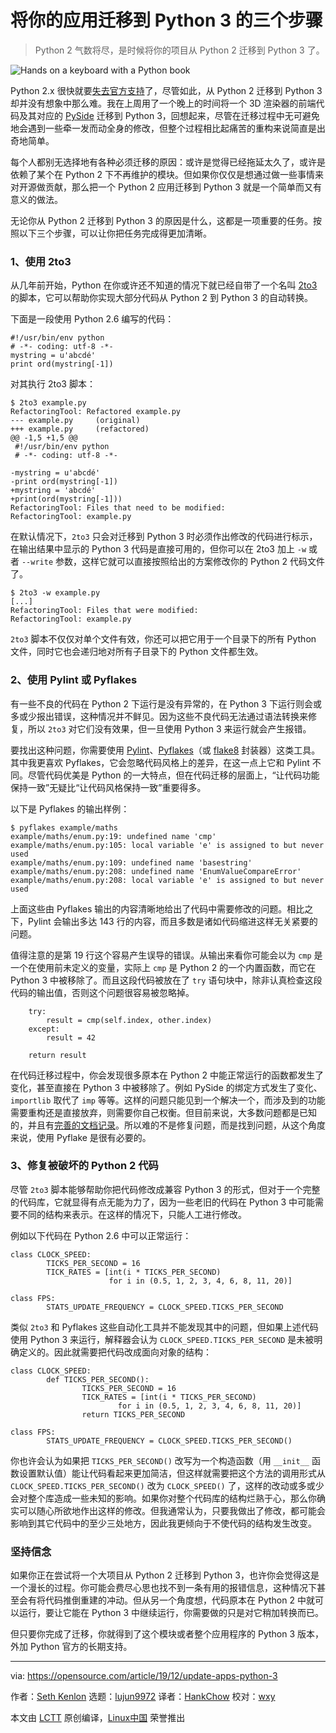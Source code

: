 [#]: collector: (lujun9972)
[#]: translator: (HankChow)
[#]: reviewer: (wxy)
[#]: publisher: ( )
[#]: url: ( )
[#]: subject: (3 easy steps to update your apps to Python 3)
[#]: via: (https://opensource.com/article/19/12/update-apps-python-3)
[#]: author: (Seth Kenlon https://opensource.com/users/seth)

将你的应用迁移到 Python 3 的三个步骤
======

> Python 2 气数将尽，是时候将你的项目从 Python 2 迁移到 Python 3 了。

![Hands on a keyboard with a Python book ][1]

Python 2.x 很快就要[失去官方支持][2]了，尽管如此，从 Python 2 迁移到 Python 3 却并没有想象中那么难。我在上周用了一个晚上的时间将一个 3D 渲染器的前端代码及其对应的 [PySide][3] 迁移到 Python 3，回想起来，尽管在迁移过程中无可避免地会遇到一些牵一发而动全身的修改，但整个过程相比起痛苦的重构来说简直是出奇地简单。

每个人都别无选择地有各种必须迁移的原因：或许是觉得已经拖延太久了，或许是依赖了某个在 Python 2 下不再维护的模块。但如果你仅仅是想通过做一些事情来对开源做贡献，那么把一个 Python 2 应用迁移到 Python 3 就是一个简单而又有意义的做法。

无论你从 Python 2 迁移到 Python 3 的原因是什么，这都是一项重要的任务。按照以下三个步骤，可以让你把任务完成得更加清晰。

### 1、使用 2to3

从几年前开始，Python 在你或许还不知道的情况下就已经自带了一个名叫 [2to3][4] 的脚本，它可以帮助你实现大部分代码从 Python 2 到 Python 3 的自动转换。

下面是一段使用 Python 2.6 编写的代码：

```
#!/usr/bin/env python
# -*- coding: utf-8 -*-
mystring = u'abcdé'
print ord(mystring[-1])
```

对其执行 2to3 脚本：


```
$ 2to3 example.py
RefactoringTool: Refactored example.py
--- example.py     (original)
+++ example.py     (refactored)
@@ -1,5 +1,5 @@
 #!/usr/bin/env python
 # -*- coding: utf-8 -*-
 
-mystring = u'abcdé'
-print ord(mystring[-1])
+mystring = 'abcdé'
+print(ord(mystring[-1]))
RefactoringTool: Files that need to be modified:
RefactoringTool: example.py
```

在默认情况下，`2to3` 只会对迁移到 Python 3 时必须作出修改的代码进行标示，在输出结果中显示的 Python 3 代码是直接可用的，但你可以在 2to3 加上 `-w` 或者 `--write` 参数，这样它就可以直接按照给出的方案修改你的 Python 2 代码文件了。

```
$ 2to3 -w example.py
[...]
RefactoringTool: Files that were modified:
RefactoringTool: example.py
```

`2to3` 脚本不仅仅对单个文件有效，你还可以把它用于一个目录下的所有 Python 文件，同时它也会递归地对所有子目录下的 Python 文件都生效。

### 2、使用 Pylint 或 Pyflakes

有一些不良的代码在 Python 2 下运行是没有异常的，在 Python 3 下运行则会或多或少报出错误，这种情况并不鲜见。因为这些不良代码无法通过语法转换来修复，所以 `2to3` 对它们没有效果，但一旦使用 Python 3 来运行就会产生报错。

要找出这种问题，你需要使用 [Pylint][5]、[Pyflakes][6]（或 [flake8][7] 封装器）这类工具。其中我更喜欢 Pyflakes，它会忽略代码风格上的差异，在这一点上它和 Pylint 不同。尽管代码优美是 Python 的一大特点，但在代码迁移的层面上，“让代码功能保持一致”无疑比“让代码风格保持一致”重要得多。

以下是 Pyflakes 的输出样例：

```
$ pyflakes example/maths
example/maths/enum.py:19: undefined name 'cmp'
example/maths/enum.py:105: local variable 'e' is assigned to but never used
example/maths/enum.py:109: undefined name 'basestring'
example/maths/enum.py:208: undefined name 'EnumValueCompareError'
example/maths/enum.py:208: local variable 'e' is assigned to but never used
```

上面这些由 Pyflakes 输出的内容清晰地给出了代码中需要修改的问题。相比之下，Pylint 会输出多达 143 行的内容，而且多数是诸如代码缩进这样无关紧要的问题。

值得注意的是第 19 行这个容易产生误导的错误。从输出来看你可能会以为 `cmp` 是一个在使用前未定义的变量，实际上 `cmp` 是 Python 2 的一个内置函数，而它在 Python 3 中被移除了。而且这段代码被放在了 `try` 语句块中，除非认真检查这段代码的输出值，否则这个问题很容易被忽略掉。

```
    try:
        result = cmp(self.index, other.index)
    except:
        result = 42
       
    return result
```

在代码迁移过程中，你会发现很多原本在 Python 2 中能正常运行的函数都发生了变化，甚至直接在 Python 3 中被移除了。例如 PySide 的绑定方式发生了变化、`importlib` 取代了 `imp` 等等。这样的问题只能见到一个解决一个，而涉及到的功能需要重构还是直接放弃，则需要你自己权衡。但目前来说，大多数问题都是已知的，并且有[完善的文档记录][8]。所以难的不是修复问题，而是找到问题，从这个角度来说，使用 Pyflake 是很有必要的。

### 3、修复被破坏的 Python 2 代码

尽管 `2to3` 脚本能够帮助你把代码修改成兼容 Python 3 的形式，但对于一个完整的代码库，它就显得有点无能为力了，因为一些老旧的代码在 Python 3 中可能需要不同的结构来表示。在这样的情况下，只能人工进行修改。

例如以下代码在 Python 2.6 中可以正常运行：

```
class CLOCK_SPEED:
        TICKS_PER_SECOND = 16
        TICK_RATES = [int(i * TICKS_PER_SECOND)
                      for i in (0.5, 1, 2, 3, 4, 6, 8, 11, 20)]

class FPS:
        STATS_UPDATE_FREQUENCY = CLOCK_SPEED.TICKS_PER_SECOND
```

类似 `2to3` 和 Pyflakes 这些自动化工具并不能发现其中的问题，但如果上述代码使用 Python 3 来运行，解释器会认为 `CLOCK_SPEED.TICKS_PER_SECOND` 是未被明确定义的。因此就需要把代码改成面向对象的结构：

```
class CLOCK_SPEED:
        def TICKS_PER_SECOND():
                TICKS_PER_SECOND = 16
                TICK_RATES = [int(i * TICKS_PER_SECOND)
                        for i in (0.5, 1, 2, 3, 4, 6, 8, 11, 20)]
                return TICKS_PER_SECOND

class FPS:
        STATS_UPDATE_FREQUENCY = CLOCK_SPEED.TICKS_PER_SECOND()
```

你也许会认为如果把 `TICKS_PER_SECOND()` 改写为一个构造函数（用 `__init__` 函数设置默认值）能让代码看起来更加简洁，但这样就需要把这个方法的调用形式从 `CLOCK_SPEED.TICKS_PER_SECOND()` 改为 `CLOCK_SPEED()` 了，这样的改动或多或少会对整个库造成一些未知的影响。如果你对整个代码库的结构烂熟于心，那么你确实可以随心所欲地作出这样的修改。但我通常认为，只要我做出了修改，都可能会影响到其它代码中的至少三处地方，因此我更倾向于不使代码的结构发生改变。

### 坚持信念

如果你正在尝试将一个大项目从 Python 2 迁移到 Python 3，也许你会觉得这是一个漫长的过程。你可能会费尽心思也找不到一条有用的报错信息，这种情况下甚至会有将代码推倒重建的冲动。但从另一个角度想，代码原本在 Python 2 中就可以运行，要让它能在 Python 3 中继续运行，你需要做的只是对它稍加转换而已。

但只要你完成了迁移，你就得到了这个模块或者整个应用程序的 Python 3 版本，外加 Python 官方的长期支持。

--------------------------------------------------------------------------------

via: https://opensource.com/article/19/12/update-apps-python-3

作者：[Seth Kenlon][a]
选题：[lujun9972][b]
译者：[HankChow](https://github.com/HankChow)
校对：[wxy](https://github.com/wxy)

本文由 [LCTT](https://github.com/LCTT/TranslateProject) 原创编译，[Linux中国](https://linux.cn/) 荣誉推出

[a]: https://opensource.com/users/seth
[b]: https://github.com/lujun9972
[1]: https://opensource.com/sites/default/files/styles/image-full-size/public/lead-images/python-programming-code-keyboard.png?itok=fxiSpmnd "Hands on a keyboard with a Python book "
[2]: https://linux.cn/article-11629-1.html
[3]: https://pypi.org/project/PySide/
[4]: https://docs.python.org/3.1/library/2to3.html
[5]: https://opensource.com/article/19/10/python-pylint-introduction
[6]: https://pypi.org/project/pyflakes/
[7]: https://opensource.com/article/19/5/python-flake8
[8]: https://docs.python.org/3.0/whatsnew/3.0.html

